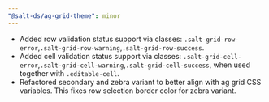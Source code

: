 ```yaml
---
"@salt-ds/ag-grid-theme": minor
---
```


- Added row validation status support via classes: `.salt-grid-row-error`,`.salt-grid-row-warning`,`.salt-grid-row-success`.
- Added cell validation status support via classes: `.salt-grid-cell-error`,`.salt-grid-cell-warning`,`.salt-grid-cell-success`, when used together with `.editable-cell`.
- Refactored secondary and zebra variant to better align with ag grid CSS variables. This fixes row selection border color for zebra variant.
